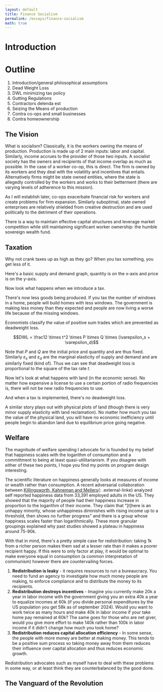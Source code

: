 ```yaml
---
layout: default
title: Finance Socialism
permalink: /essays/finance-socialism
math: true
---
```


# Introduction



# Outline

1. Introduction/general philosophical assumptions
2. Dead Weight Loss
3. DWL minimizing tax policy
4. Gutting Regulations
5. Contractors delenda est
6. Seizing the Means of production
7. Contra co-ops and small businesses
8. Contra homeownership

## The Vision

What is socialism? Classically, it is the workers owning the means of production. Production is made up of 2 main inputs: labor and capital. Similarly, income accrues to the provider of those two inputs. A socialist society has the owners and recipients of that income overlap as much as possible. In the case of a worker co-op, this is direct. The firm is owned by its workers and they deal with the volatility and incentives that entails. Alternatively firms might be state owned entities, where the state is allegedly controlled by the workers and works to their betterment (there are varying levels of adherence to this mission).

As I will establish later, co-ops exacerbate financial risk for workers and create problems for firm expansion. Similarly suboptimal, state owned enterprises are relatively shielded from creative destruction and are used politically to the detriment of their operations.

There is a way to maintain effective capital structures and leverage market competition while still maintaining significant worker ownership: the humble sovereign wealth fund.

## Taxation

Why not crank taxes up as high as they go? When you tax something, you get less of it.

Here's a basic supply and demand graph, quantity is on the x-axis and price is on the y-axis.

<object data="/images/normal-supply-demand.svg" type="image/svg+xml"></object>

Now look what happens when we introduce a tax.

<object data="/images/normal-supply-demand-taxes.svg" type="image/svg+xml"></object>

There's now less goods being produced. If you tax the number of windows in a home, people will build homes with less windows. The government is making less money than they expected and people are now living a worse life because of the missing windows.

Economists classify the value of positive sum trades which are prevented as deadweight loss.

$$DWL = \frac12 \times t^2 \times P \times Q \times (\varepsilon_s + \varepsilon_d)$$

Note that $P$ and $Q$ are the initial price and quantity and are thus fixed. Similarly $\varepsilon_s$ and $\varepsilon_d$ are the marginal elasticity of supply and demand and are similarly fixed (kind of). Thus we can see that deadweight loss is proportional to the square of the tax rate $t$.

Now let's look at what happens with land (in the economic sense). No matter how expensive a license to use a certain portion of radio frequencies is, there will not be new radio frequencies to use.

<object data="/images/land-supply-demand.svg" type="image/svg+xml"></object>

And when a tax is implemented, there's no deadweight loss.

<object data="/images/land-supply-demand-taxes.svg" type="image/svg+xml"></object>

A similar story plays out with physical plots of land (though there is very minor supply elasticity with land reclamation). No matter how much you tax the value of the physical land, you will have no economic inefficiency until people begin to abandon land due to equilibrium price going negative.

## Welfare

The magnitude of welfare spending I advocate for is founded by my belief that happiness scales with the logarithm of consumption and a committment to being at least quasi-utilitarianism. If you disagree with either of these two points, I hope you find my points on program design interesting.

The scientific literature on happiness generally looks at measures of income or wealth rather than consumption. A recent adversarial collaboration between [Killingsworth, Kahneman and Mellers](https://www.pnas.org/doi/10.1073/pnas.2208661120){: .external-linke} analyzed self reported happiness data from 33,391 employed adults in the US. They showed that the majority of people had their happiness increase in proportion to the logarithm of their income. They claim that "\[t\]here is an unhappy minority, whose unhappiness diminishes with rising income up to a threshold, then shows no further progress" and there is a group whose happiness scales faster than logarithmically. These more granular groupings explained why past studies showed a plateau in happiness around 75-90k.

With that in mind, there's a pretty simple case for redistribution: taking 1k from a richer person makes them sad at a lesser rate than it makes a poorer recipient happy. If this were to only factor at play, it would be optimal to make everyone equal in consumption (a common interpretation of communism) however there are countervailing forces.

1. **Redistribution is leaky** - it requires resources to run a bureaucracy. You need to fund an agency to investigate how much money people are making, to enforce compliance and to distribute the money to its recipients.
2. **Redistribution destroys incentives** - Imagine you currently make 20k a year in labor income with the government giving you an extra 40k a year to equalize incomes at 60k (if you divide personal expenditures by the US population you get 58k as of september 2024). Would you want to work twice as many hours and make 40k in labor income if your take home pay remained at 60k? The same goes for those who are net giver, would you give more effort to make 140k rather than 100k in labor income if it didn't change how much you took home?
3. **Redistribution reduces capital allocation efficiency** - In some sense, the people with more money are better at making money. This tends to be a positive sum process so taking money away from them reduces their influence over capital allocation and thus reduces economic growth.

Redistribution advocates such as myself have to deal with these problems in some way, or at least think they are counterbalanced by the good done.

## The Vanguard of the Revolution
